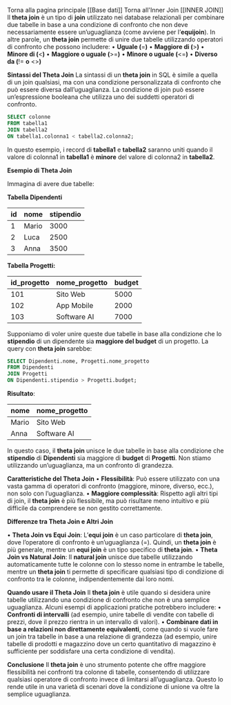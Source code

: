 Torna alla pagina principale [[Base dati]]
Torna all'Inner Join [[INNER JOIN]]
Il **theta join** è un tipo di **join** utilizzato nei database relazionali per combinare due tabelle in base a una condizione di confronto che non deve necessariamente essere un’uguaglianza (come avviene per l’**equijoin**). In altre parole, un **theta join** permette di unire due tabelle utilizzando operatori di confronto che possono includere:
• **Uguale (**=**)**
• **Maggiore di (**>**)**
• **Minore di (**<**)**
• **Maggiore o uguale (**>=**)**
• **Minore o uguale (**<=**)**
• **Diverso da (**!= **o** <>**)**

**Sintassi del Theta Join**
La sintassi di un **theta join** in SQL è simile a quella di un join qualsiasi, ma con una condizione personalizzata di confronto che può essere diversa dall’uguaglianza. La condizione di join può essere un’espressione booleana che utilizza uno dei suddetti operatori di confronto.
```sql
SELECT colonne
FROM tabella1
JOIN tabella2
ON tabella1.colonna1 < tabella2.colonna2;
```
In questo esempio, i record di **tabella1** e **tabella2** saranno uniti quando il valore di colonna1 in **tabella1** è **minore** del valore di colonna2 in **tabella2**.

**Esempio di Theta Join**

Immagina di avere due tabelle:

**Tabella Dipendenti**

| id  | nome  | stipendio |
|-----|-------|-----------|
| 1   | Mario | 3000      |
| 2   | Luca  | 2500      |
| 3   | Anna  | 3500      |
**Tabella Progetti:**

| id_progetto | nome_progetto | budget |
| ----------- | ------------- | ------ |
| 101         | Sito Web      | 5000   |
| 102         | App Mobile    | 2000   |
| 103         | Software AI   | 7000   |
Supponiamo di voler unire queste due tabelle in base alla condizione che lo **stipendio** di un dipendente sia **maggiore del budget** di un progetto. La query con **theta join** sarebbe:
```sql 
SELECT Dipendenti.nome, Progetti.nome_progetto
FROM Dipendenti
JOIN Progetti
ON Dipendenti.stipendio > Progetti.budget;
```

**Risultato**:

| nome  | nome_progetto  |
|-------|----------------|
| Mario | Sito Web       |
| Anna  | Software AI    |

In questo caso, il **theta join** unisce le due tabelle in base alla condizione che **stipendio** di **Dipendenti** sia maggiore di **budget** di **Progetti**. Non stiamo utilizzando un’uguaglianza, ma un confronto di grandezza.

**Caratteristiche del Theta Join**
• **Flessibilità**: Può essere utilizzato con una vasta gamma di operatori di confronto (maggiore, minore, diverso, ecc.), non solo con l’uguaglianza.
• **Maggiore complessità**: Rispetto agli altri tipi di join, il **theta join** è più flessibile, ma può risultare meno intuitivo e più difficile da comprendere se non gestito correttamente.

**Differenze tra Theta Join e Altri Join**

• **Theta Join vs Equi Join**: L’**equi join** è un caso particolare di **theta join**, dove l’operatore di confronto è un’uguaglianza (=). Quindi, un **theta join** è più generale, mentre un **equi join** è un tipo specifico di **theta join**.
• **Theta Join vs Natural Join**: Il **natural join** unisce due tabelle utilizzando automaticamente tutte le colonne con lo stesso nome in entrambe le tabelle, mentre un **theta join** ti permette di specificare qualsiasi tipo di condizione di confronto tra le colonne, indipendentemente dai loro nomi.

**Quando usare il Theta Join**
Il **theta join** è utile quando si desidera unire tabelle utilizzando una condizione di confronto che non è una semplice uguaglianza. Alcuni esempi di applicazioni pratiche potrebbero includere:
• **Confronti di intervalli** (ad esempio, unire tabelle di vendite con tabelle di prezzi, dove il prezzo rientra in un intervallo di valori).
• **Combinare dati in base a relazioni non direttamente equivalenti**, come quando si vuole fare un join tra tabelle in base a una relazione di grandezza (ad esempio, unire tabelle di prodotti e magazzino dove un certo quantitativo di magazzino è sufficiente per soddisfare una certa condizione di vendita).

**Conclusione**
Il **theta join** è uno strumento potente che offre maggiore flessibilità nei confronti tra colonne di tabelle, consentendo di utilizzare qualsiasi operatore di confronto invece di limitarsi all’uguaglianza. Questo lo rende utile in una varietà di scenari dove la condizione di unione va oltre la semplice uguaglianza.